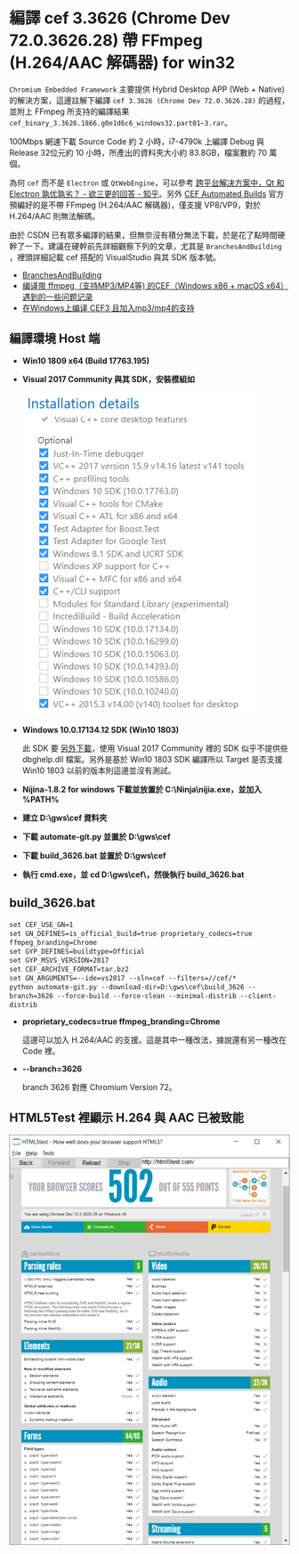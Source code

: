 ﻿編譯 cef 3.3626 (Chrome Dev 72.0.3626.28) 帶 FFmpeg (H.264/AAC 解碼器) for win32
=======

`Chromium Embedded Framework` 主要提供 Hybrid Desktop APP (Web + Native) 的解決方案，這邊註解下編譯 `cef 3.3626 (Chrome Dev 72.0.3626.28)` 的過程，並附上 FFmpeg 所支持的編譯結果 `cef_binary_3.3626.1866.g0e1d6c6_windows32.part01~3.rar`。

100Mbps 網速下載 Source Code 約 2 小時，i7-4790k 上編譯 Debug 與 Release 32位元約 10 小時，所產出的資料夾大小約 83.8GB，檔案數約 70 萬個。

為何 `cef` 而不是 `Electron` 或 `QtWebEngine`，可以參考 [跨平台解决方案中，Qt 和 Electron 孰优孰劣？ - 欲三更的回答 - 知乎](https://www.zhihu.com/question/53230344/answer/134672896)。另外 [CEF Automated Builds](http://opensource.spotify.com/cefbuilds/index.html) 官方預編好的是不帶 FFmpeg (H.264/AAC 解碼器)，僅支援 VP8/VP9，對於 H.264/AAC 則無法解碼。

由於 CSDN 已有眾多編譯的結果，但無奈沒有積分無法下載，於是花了點時間硬幹了一下。建議在硬幹前先詳細觀察下列的文章，尤其是 `BranchesAndBuilding` ，裡頭詳細記載 cef 搭配的 VisualStudio 與其 SDK 版本號。

* [BranchesAndBuilding](https://bitbucket.org/chromiumembedded/cef/wiki/BranchesAndBuilding.md)
* [编译带 ffmpeg（支持MP3/MP4等) 的CEF（Windows x86 + macOS x64）遇到的一些问题记录](https://blog.csdn.net/epubcn/article/details/81093752)
* [在Windows上编译 CEF3 且加入mp3/mp4的支持](https://blog.csdn.net/baidu_32237719/article/details/79509819)

編譯環境 Host 端
--------

*	**Win10 1809 x64 (Build 17763.195)**
  
*	**Visual 2017 Community 與其 SDK，安裝模組如**
    
	<img src="vs2017_comm_modules.png" >

*	**Windows 10.0.17134.12 SDK (Win10 1803)**
  
	此 SDK 要 [另外下載](https://developer.microsoft.com/zh-tw/windows/downloads/sdk-archive)，使用 Visual 2017 Community 裡的 SDK 似乎不提供些 dbghelp.dll 檔案。另外是基於 Win10 1803 SDK 編譯所以 Target 是否支援 Win10 1803 以前的版本則這邊並沒有測試。
  
  
*	**Nijina-1.8.2 for windows 下載並放置於 C:\Ninja\nijia.exe，並加入 %PATH%**
    
*	**建立 D:\gws\cef 資料夾**
    
*	**下載 automate-git.py 並置於 D:\gws\cef**
  
*	**下載 build_3626.bat 並置於 D:\gws\cef**

*	**執行 cmd.exe，並 cd D:\gws\cef\，然後執行 build_3626.bat**
  

build_3626.bat
--------

	set CEF_USE_GN=1
	set GN_DEFINES=is_official_build=true proprietary_codecs=true ffmpeg_branding=Chrome
	set GYP_DEFINES=buildtype=Official
	set GYP_MSVS_VERSION=2017
	set CEF_ARCHIVE_FORMAT=tar.bz2
	set GN_ARGUMENTS=--ide=vs2017 --sln=cef --filters=//cef/*
	python automate-git.py --download-dir=D:\gws\cef\build_3626 --branch=3626 --force-build --force-clean --minimal-distrib --client-distrib

*	**proprietary_codecs=true ffmpeg_branding=Chrome**
  
	這邊可以加入 H.264/AAC 的支援。這是其中一種改法，據說還有另一種改在 Code 裡。
  
*	**--branch=3626**

	branch 3626 對應 Chromium Version 72。
  

HTML5Test 裡顯示 H.264 與 AAC 已被致能
--------

<img src="chrome_72.png" >



